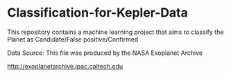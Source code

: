 # Classification-for-Kepler-Data
This repository contains a machine learning project that aims to classify the Planet as Candidate/False positive/Confirmed

Data Source:  This file was produced by the NASA Exoplanet Archive  

http://exoplanetarchive.ipac.caltech.edu
